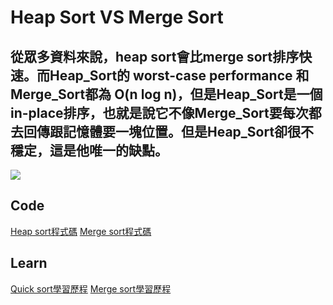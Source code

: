 # Heap Sort VS Merge Sort
## 從眾多資料來說，heap sort會比merge sort排序快速。而Heap_Sort的 worst-case performance 和Merge_Sort都為 O(n log n)，但是Heap_Sort是一個in-place排序，也就是說它不像Merge_Sort要每次都去回傳跟記憶體要一塊位置。但是Heap_Sort卻很不穩定，這是他唯一的缺點。
![](https://github.com/Teresakao0421/teresa/blob/master/merge%20sort/圖片%20merge%20sort/表格.png)

## Code
[Heap sort程式碼](https://github.com/Teresakao0421/teresa/blob/master/HW2/heap_sort_06170215.py)
[Merge sort程式碼](https://github.com/Teresakao0421/teresa/blob/master/HW2/merge_sort_06170215.py)
## Learn
[Quick sort學習歷程](https://github.com/Teresakao0421/teresa/blob/master/HW2/https://github.com/Teresakao0421/teresa/blob/master/HW2/heap_sort學習歷程.流程圖.文字說明.ipynb)
[Merge sort學習歷程](https://github.com/Teresakao0421/teresa/blob/master/HW2/https://github.com/Teresakao0421/teresa/blob/master/HW2/merge_sort學習歷程.流程圖.文字說明.ipynb)
